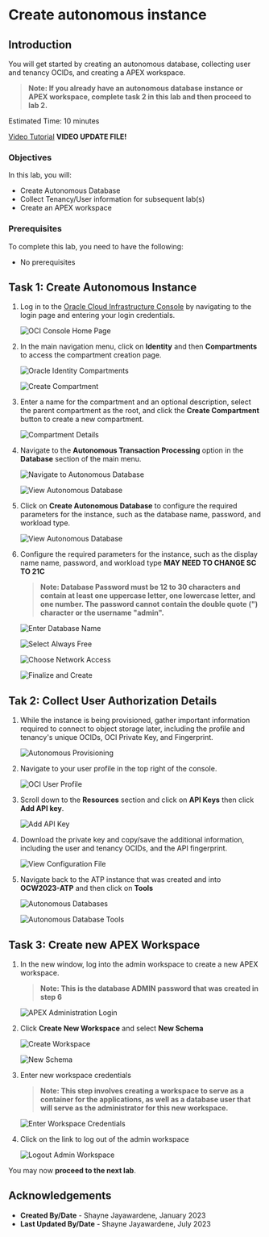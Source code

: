 # Create autonomous instance

## Introduction

You will get started by creating an autonomous database, collecting user and tenancy OCIDs, and creating a APEX workspace.

>**Note: If you already have an autonomous database instance or APEX workspace, complete task 2 in this lab and then proceed to lab 2.**

Estimated Time: 10 minutes

[Video Tutorial](youtube:XRwbswu0jEk)  **VIDEO UPDATE FILE!**

### Objectives

In this lab, you will:

- Create Autonomous Database
- Collect Tenancy/User information for subsequent lab(s)
- Create an APEX workspace

### Prerequisites

To complete this lab, you need to have the following:

- No prerequisites

## Task 1: Create Autonomous Instance

1. Log in to the [Oracle Cloud Infrastructure Console](https://www.oracle.com/cloud/sign-in.html) by navigating to the login page and entering your login credentials.

    ![OCI Console Home Page](images/oci-home-page.png " ")

2. In the main navigation menu, click on **Identity** and then **Compartments** to access the compartment creation page.

    ![Oracle Identity Compartments](images/oci-identity.png " ")

    ![Create Compartment](images/oci-compartment.png " ")

3. Enter a name for the compartment and an optional description, select the parent compartment as the root, and click the **Create Compartment** button to create a new compartment.

    ![Compartment Details](images/create-new-compartment.png " ")

4. Navigate to the **Autonomous Transaction Processing** option in the **Database** section of the main menu.

    ![Navigate to Autonomous Database](images/nav-autonomous-db.png " ")

    ![View Autonomous Database](images/oci-autonomous-database.png " ")

5. Click on **Create Autonomous Database** to configure the required parameters for the instance, such as the database name, password, and workload type.

    ![View Autonomous Database](images/oci-autonomous-database-2.png " ")

6. Configure the required parameters for the instance, such as the display name name, password, and workload type **MAY NEED TO CHANGE SC TO 21C**

    >**Note: Database Password must be 12 to 30 characters and contain at least one uppercase letter, one lowercase letter, and one number. The password cannot contain the double quote (") character or the username "admin".**

    ![Enter Database Name](images/enter-db-name.png " ")

    ![Select Always Free](images/atp-always-free.png " ")

    ![Choose Network Access](images/atp-network-access.png " ")

    ![Finalize and Create](images/create-atp.png " ")

## Tak 2: Collect User Authorization Details

1. While the instance is being provisioned, gather important information required to connect to object storage later, including the profile and tenancy's unique OCIDs, OCI Private Key, and Fingerprint.

    ![Autonomous Provisioning](images/atp-provisioning.png " ")

2. Navigate to your user profile in the top right of the console.

    ![OCI User Profile](images/nav-user-profile.png " ")

3. Scroll down to the **Resources** section and click on **API Keys** then click **Add API key**.

    ![Add API Key](images/add-api-key.png " ")

4. Download the private key and copy/save the additional information, including the user and tenancy OCIDs, and the API fingerprint.

    ![View Configuration File](images/configuration-file.png " ")

5. Navigate back to the ATP instance that was created and into **OCW2023-ATP** and then click on **Tools**

    ![Autonomous Databases](images/autonomous-databases.png " ")

    ![Autonomous Database Tools](images/database-tools.png " ")

## Task 3: Create new APEX Workspace

1. In the new window, log into the admin workspace to create a new APEX workspace.

    >**Note: This is the database ADMIN password that was created in step 6**

    ![APEX Administration Login](images/admin-login.png " ")

2. Click **Create New Workspace** and select **New Schema**

    ![Create Workspace](images/new-schema-1.png " ")

    ![New Schema](images/new-schema-2.png " ")

3. Enter new workspace credentials

    >**Note: This step involves creating a workspace to serve as a container for the applications, as well as a database user that will serve as the administrator for this new workspace.**

    ![Enter Workspace Credentials](images/workspace-credentials.png " ")

4. Click on the link to log out of the admin workspace

    ![Logout Admin Workspace](images/logout-workspace.png " ")

You may now **proceed to the next lab**.

## Acknowledgements

- **Created By/Date** - Shayne Jayawardene, January 2023
- **Last Updated By/Date** - Shayne Jayawardene, July 2023
